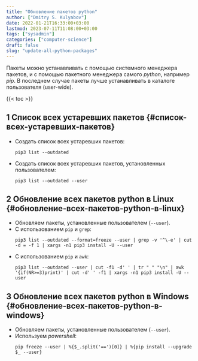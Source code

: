 ```yaml
---
title: "Обновление пакетов python"
author: ["Dmitry S. Kulyabov"]
date: 2022-01-21T16:33:00+03:00
lastmod: 2023-07-11T11:08:00+03:00
tags: ["sysadmin"]
categories: ["computer-science"]
draft: false
slug: "update-all-python-packages"
---
```


Пакеты можно устанавливать с помощью системного менеджера пакетов, и с помощью пакетного менеджера самого _python_, например _pip_.
В последнем случае пакеты лучше устанавливать в каталоге пользователя (user-wide).

<!--more-->

{{< toc >}}


## <span class="section-num">1</span> Список всех устаревших пакетов {#список-всех-устаревших-пакетов}

-   Создать список всех устаревших пакетов:
    ```shell
    pip3 list --outdated
    ```
-   Создать список всех устаревших пакетов, установленных пользователем:
    ```shell
    pip3 list --outdated --user
    ```


## <span class="section-num">2</span> Обновление всех пакетов python в Linux {#обновление-всех-пакетов-python-в-linux}

-   Обновляем пакеты, установленные пользователем (`--user`).
-   С использованием `pip` и `grep`:
    ```shell
    pip3 list --outdated --format=freeze --user | grep -v '^\-e' | cut -d = -f 1 | xargs -n1 pip3 install -U --user
    ```
-   С использованием `pip` и `awk`:
    ```shell
    pip3 list --outdated --user | cut -f1 -d' ' | tr " " "\n" | awk '{if(NR>=3)print)' | cut -d' ' -f1 | xargs -n1 pip3 install -U --user
    ```


## <span class="section-num">3</span> Обновление всех пакетов python в Windows {#обновление-всех-пакетов-python-в-windows}

-   Обновляем пакеты, установленные пользователем (`--user`).
-   Используем _powershell_:
    ```shell
    pip freeze --user | %{$_.split('==')[0]} | %{pip install --upgrade $_ --user}
    ```
